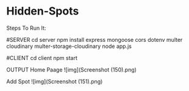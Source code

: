 # Hidden-Spots

Steps To Run It:

#SERVER
cd server
npm install express mongoose cors dotenv multer cloudinary multer-storage-cloudinary
node app.js

#CLIENT
cd client
npm start

OUTPUT
Home Paage
![img](Screenshot (150).png)

Add Spot
![img](Screenshot (151).png)
